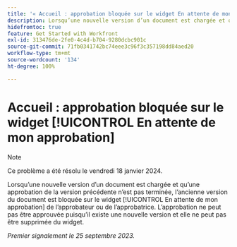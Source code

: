 ```yaml
---
title: '« Accueil : approbation bloquée sur le widget En attente de mon approbation »'
description: Lorsqu’une nouvelle version d’un document est chargée et qu’une approbation de la version précédente n’est pas terminée, l’ancienne version du document est bloquée sur le widget En attente de mon approbation de l’approbateur ou de l’approbatrice. L’approbation ne peut pas être approuvée puisqu’il existe une nouvelle version et elle ne peut pas être supprimée du widget.
hidefromtoc: true
feature: Get Started with Workfront
exl-id: 313476de-2fe0-4c4d-b704-9280dcbc901c
source-git-commit: 71fb0341742bc74eee3c96f3c357198dd84aed20
workflow-type: tm+mt
source-wordcount: '134'
ht-degree: 100%

---
```


# Accueil : approbation bloquée sur le widget [!UICONTROL En attente de mon approbation]

>[!NOTE]
>
>Ce problème a été résolu le vendredi 18 janvier 2024.

<!--on WF and WFP TOCs-->

Lorsqu’une nouvelle version d’un document est chargée et qu’une approbation de la version précédente n’est pas terminée, l’ancienne version du document est bloquée sur le widget [!UICONTROL En attente de mon approbation] de l’approbateur ou de l’approbatrice. L’approbation ne peut pas être approuvée puisqu’il existe une nouvelle version et elle ne peut pas être supprimée du widget.

_Premier signalement le 25 septembre 2023._
